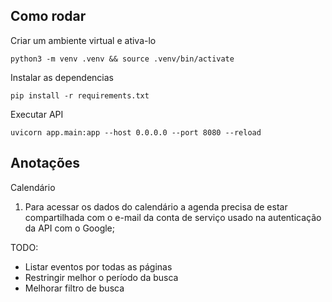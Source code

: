 ## Como rodar

Criar um ambiente virtual e ativa-lo

`python3 -m venv .venv && source .venv/bin/activate`

Instalar as dependencias

`pip install -r requirements.txt`

Executar API

`uvicorn app.main:app --host 0.0.0.0 --port 8080 --reload`

## Anotações

Calendário

1. Para acessar os dados do calendário a agenda precisa de estar compartilhada com o e-mail da conta de serviço usado na autenticação da API com o Google;

TODO:

- Listar eventos por todas as páginas
- Restringir melhor o período da busca
- Melhorar filtro de busca